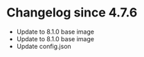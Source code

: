 # Changelog since 4.7.6
- Update to 8.1.0 base image 
- Update to 8.1.0 base image 
- Update config.json 
